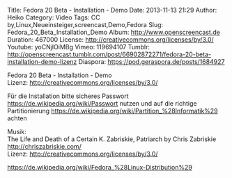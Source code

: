 Title: Fedora 20 Beta - Installation - Demo
Date: 2013-11-13 21:29
Author: Heiko
Category: Video
Tags: CC by,Linux,Neueinsteiger,screencast,Demo,Fedora
Slug: Fedora_20_Beta_Installation_Demo
Album: http://www.openscreencast.de
Duration: 467000
License: http://creativecommons.org/licenses/by/3.0/
Youtube: yoCNjIOiMBg
Vimeo: 119694107
Tumblr: http://openscreencast.tumblr.com/post/66902872271/fedora-20-beta-installation-demo-lizenz
Diaspora: https://pod.geraspora.de/posts/1684927

Fedora 20 Beta - Installation - Demo  
Lizenz: <http://creativecommons.org/licenses/by/3.0/>  
  
Für die Installation bitte sicheres Passwort
<https://de.wikipedia.org/wiki/Passwort> nutzen und auf die richtige
Partitionierung <https://de.wikipedia.org/wiki/Partition_%28Informatik%29>
achten  
  
Musik:  
The Life and Death of a Certain K. Zabriskie, Patriarch by Chris Zabriskie
<http://chriszabriskie.com/>  
Lizenz: <http://creativecommons.org/licenses/by/3.0/>  
  
<https://de.wikipedia.org/wiki/Fedora_%28Linux-Distribution%29>

